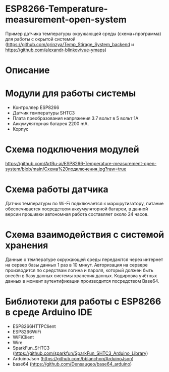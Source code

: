 # ESP8266-Temperature-measurement-open-system
Пример датчика температуры окружающей среды (схема+программа) для работы с окрытой системой (https://github.com/grinzya/Temp_Stirage_System_backend и https://github.com/alexandr-blinkov/vue-ymaps)
# Описание
# Модули для работы системы
* Контроллер ESP8266
* Датчик температуры SHTC3
* Плата преобразования напряжения 3.7 вольт в 5 вольт 1А
* Аккумуляторная батарея 2200 mA.
* Корпус
# Схема подключения модулей
https://github.com/ArtRu-ai/ESP8266-Temperature-measurement-open-system/blob/main/Схема%20подключения.jpg?raw=true
# Схема работы датчика
Датчик температуры по Wi-Fi подключается к маршрутизатору, питание обеспечивается посредством аккумуляторной батареи, в данной версии прошивки автономная работа составляет около 24 часов.
# Схема взаимодействия с системой хранения
Данные о температуре окружающей среды передаются через интернет на сервер базы данных 1 раз в 10 минут. Авторизация на сервере производится по средствам логина и пароля, который должен быть внесён в базу данных системы хранения данных. Кодировка учётных данных в момент аутентификации производится посредством Base64.
# Библиотеки для работы c ESP8266 в среде Arduino IDE 
* ESP8266HTTPClient
* ESP8266WiFi
* WiFiClient
* Wire
* SparkFun_SHTC3 (https://github.com/sparkfun/SparkFun_SHTC3_Arduino_Library)
* ArduinoJson (https://github.com/bblanchon/ArduinoJson)
* base64 (https://github.com/Densaugeo/base64_arduino)
